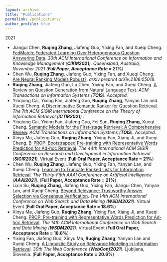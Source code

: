 ```yaml
---
layout: archive
title: "Publications"
permalink: /publications/
author_profile: true
---
```

<div class="year_style">2021</div>
<div class="personal_list">
<ul>

<li>
Jiangui Chen, <b>Ruqing Zhang</b>, Jiafeng Guo, Yixing Fan, and Xueqi Cheng. <a target='new' href='https://arxiv.org/abs/2108.05069'>FedMatch: Federated Learning Over Heterogeneous Question Answering Data</a>. <i> 30th ACM International Conference on Information and Knowledge Management (<b>CIKM2021</b>). Queensland, Australia, November 2021 (<b>Full Paper, Acceptance Rate = 21%</b>) </i>
</li>

<li>
Chen Wu, <b>Ruqing Zhang</b>, Jiafeng Guo, Yixing Fan, and Xueqi Cheng. <a target='new' href='https://arxiv.org/abs/2108.05018'>Are Neural Ranking Models Robust?</a>. <i>arXiv preprint arXiv:2108:05018</i>.
</li>

<li>
<b>Ruqing Zhang</b>, Jiafeng Guo, Lu Chen, Yixing Fan, and Xueqi Cheng. <a target='new' href=''>A Review on Question Generation from Natural Language Text</a>. <i> ACM Transactions on Information Systems (<b>TOIS</b>). Accepted. </i>
</li>

<li>
Yinqiong Cai, Yixing Fan, Jiafeng Guo, <b>Ruqing Zhang</b>, Yanyan Lan and Xueqi Cheng. <a target='new' href=''>A Discriminative Semantic Ranker for Question Retrieval</a>. <i>The 7th ACM SIGIR International Conference on the Theory of Information Retrieval (<b>ICTIR2021</b>) </i>.
</li>

<li>
    Yinqiong Cai, Yixing Fan, Jiafeng Guo, Fei Sun, <b>Ruqing Zhang</b>, Xueqi Cheng. <a target='new' href='https://arxiv.org/pdf/2103.04831.pdf'>Semantic Models for the First-stage Retrieval: A Comprehensive Review</a>. <i> ACM Transactions on Information Systems (<b>TOIS</b>). Accepted. </i>
    </li>

<li>Xinyu Ma, Jiafeng Guo, <b>Ruqing Zhang</b>, Yixing Fan, Xiang Ji, and Xueqi Cheng. <a target='new' href='https://arxiv.org/abs/2104.09791'>B-PROP: Bootstrapped Pre-training with Representative Words Prediction for Ad-hoc Retrieval</a>. <i> The 44th International ACM SIGIR Conference on Research and Development in Information Retrieval (<b>SIGIR2021</b>)</i>. Virtual Event (<b>Full Oral Paper, Acceptance Rate = 21%</b>)
</li>

<li>Chen Wu, <b>Ruqing Zhang</b>, Jiafeng Guo, Yixing Fan, Yanyan Lan, and Xueqi Cheng. <a target='new' href='papers/AAAI2021.pdf'>Learning to Truncate Ranked Lists for Information Retrieval</a>. <i> The Thirty-Fifth AAAI Conference on Artificial Intelligence (<b>AAAI2021</b>)</i>. (<b>Full Paper, Acceptance Rate = 21%</b>)
</li>

<li>Lixin Su, <b>Ruqing Zhang</b>, Jiafeng Guo, Yixing Fan, Jiangui Chen, Yanyan Lan, and Xueqi Cheng. <a target='new' href='papers/WSDM21-1.pdf'>Beyond Relevance: Trustworthy Answer Selection via Consensus Verification</a>. <i> The 14th ACM International Conference on Web Search and Data Mining (<b>WSDM2021</b>)</i>. Virtual Event (<b>Full Oral Paper, Acceptance Rate = 18.6%</b>)
</li>
<li>Xinyu Ma, Jiafeng Guo, <b>Ruqing Zhang</b>, Yixing Fan, Xiang Ji, and Xueqi Cheng. <a target='new' href='https://arxiv.org/abs/2010.10137'>PROP: Pre-training with Representative Words Prediction for Ad-hoc Retrieval</a>. <i> The 14th ACM International Conference on Web Search and Data Mining (<b>WSDM2021</b>)</i>. Virtual Event (<b>Full Oral Paper, Acceptance Rate = 18.6%</b>)
</li>
<li>Yixing Fan, Jiafeng Guo, Xinyu Ma, <b>Ruqing Zhang</b>, Yanyan Lan and Xueqi Cheng. <a target='new' href='https://arxiv.org/abs/2103.00956'>A Linguistic Study on Relevance Modeling in Information Retrieval</a>.  <i>30th The Web Conference (<b>WebConf2021</b>)</i>. Ljubljana, Slovenia. (<b>Full Paper, Acceptance Rate = 20.6%</b>)
</li>
 </ul>
</div>